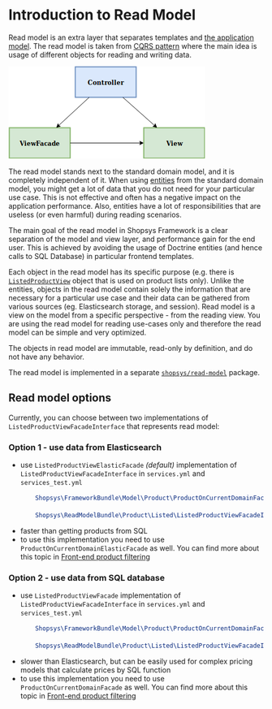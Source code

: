# Introduction to Read Model

Read model is an extra layer that separates templates and [the application model](/docs/model/introduction-to-model-architecture.md).
The read model is taken from [CQRS pattern](https://martinfowler.com/bliki/CQRS.html) where the main idea is usage of different objects for reading and writing data.

![model architecture schema](./img/read-model-architecture.png 'Read model in Shopsys Framework architecture')

The read model stands next to the standard domain model, and it is completely independent of it. When using [entities](./entities.md) from the standard domain model, you might get a lot of data that you do not need for your particular use case.
This is not effective and often has a negative impact on the application performance.
Also, entities have a lot of responsibilities that are useless (or even harmful) during reading scenarios.

The main goal of the read model in Shopsys Framework is a clear separation of the model and view layer, and performance gain for the end user.
This is achieved by avoiding the usage of Doctrine entities (and hence calls to SQL Database) in particular frontend templates.

Each object in the read model has its specific purpose (e.g. there is [`ListedProductView`](/packages/read-model/src/Product/Listed/ListedProductView.php) object that is used on product lists only).
Unlike the entities, objects in the read model contain solely the information that are necessary for a particular use case
and their data can be gathered from various sources (eg. Elasticsearch storage, and session).
Read model is a view on the model from a specific perspective - from the reading view. You are using the read model for reading use-cases only and therefore the read model can be simple and very optimized.

The objects in read model are immutable, read-only by definition, and do not have any behavior.

The read model is implemented in a separate [`shopsys/read-model`](https://github.com/shopsys/read-model) package.

## Read model options

Currently, you can choose between two implementations of `ListedProductViewFacadeInterface` that represents read model:

### Option 1 - use data from Elasticsearch
- use `ListedProductViewElasticFacade` *(default)* implementation of `ListedProductViewFacadeInterface` in `services.yml` and `services_test.yml`
    ```yaml
        Shopsys\FrameworkBundle\Model\Product\ProductOnCurrentDomainFacadeInterface: '@Shopsys\FrameworkBundle\Model\Product\ProductOnCurrentDomainElasticFacade'

        Shopsys\ReadModelBundle\Product\Listed\ListedProductViewFacadeInterface: '@Shopsys\ReadModelBundle\Product\Listed\ListedProductViewElasticFacade'
    ```
- faster than getting products from SQL
- to use this implementation you need to use `ProductOnCurrentDomainElasticFacade` as well. You can find more about this topic in [Front-end product filtering](/docs/model/front-end-product-filtering.md)

### Option 2 - use data from SQL database
- use `ListedProductViewFacade` implementation of `ListedProductViewFacadeInterface` in `services.yml` and `services_test.yml`
    ```yaml
        Shopsys\FrameworkBundle\Model\Product\ProductOnCurrentDomainFacadeInterface: '@Shopsys\FrameworkBundle\Model\Product\ProductOnCurrentDomainFacade'

        Shopsys\ReadModelBundle\Product\Listed\ListedProductViewFacadeInterface: '@Shopsys\ReadModelBundle\Product\Listed\ListedProductViewFacade'
    ```
- slower than Elasticsearch, but can be easily used for complex pricing models that calculate prices by SQL function
- to use this implementation you need to use `ProductOnCurrentDomainFacade` as well. You can find more about this topic in [Front-end product filtering](/docs/model/front-end-product-filtering.md)
